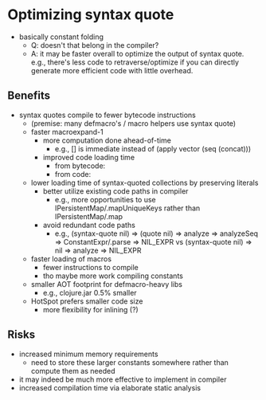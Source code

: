 # Optimizing syntax quote

- basically constant folding
  - Q: doesn't that belong in the compiler?
  - A: it may be faster overall to optimize the output of syntax quote.
       e.g., there's less code to retraverse/optimize if you can directly
             generate more efficient code with little overhead.


## Benefits

- syntax quotes compile to fewer bytecode instructions
  - (premise: many defmacro's / macro helpers use syntax quote)
  - faster macroexpand-1
    - more computation done ahead-of-time
      - e.g., [] is immediate instead of (apply vector (seq (concat)))
    - improved code loading time
      - from bytecode:
      - from code:
  - lower loading time of syntax-quoted collections by preserving literals
    - better utilize existing code paths in compiler
      - e.g., more opportunities to use IPersistentMap/.mapUniqueKeys rather than IPersistentMap/.map
    - avoid redundant code paths
      - e.g., (syntax-quote nil) => (quote nil) => analyze => analyzeSeq => ConstantExpr/.parse => NIL_EXPR
              vs
              (syntax-quote nil) => nil => analyze => NIL_EXPR
  - faster loading of macros
    - fewer instructions to compile
    - tho maybe more work compiling constants
  - smaller AOT footprint for defmacro-heavy libs
    - e.g., clojure.jar 0.5% smaller
  - HotSpot prefers smaller code size
    - more flexibility for inlining (?)

## Risks

- increased minimum memory requirements
  - need to store these larger constants somewhere rather than compute them as needed
- it may indeed be much more effective to implement in compiler
- increased compilation time via elaborate static analysis
